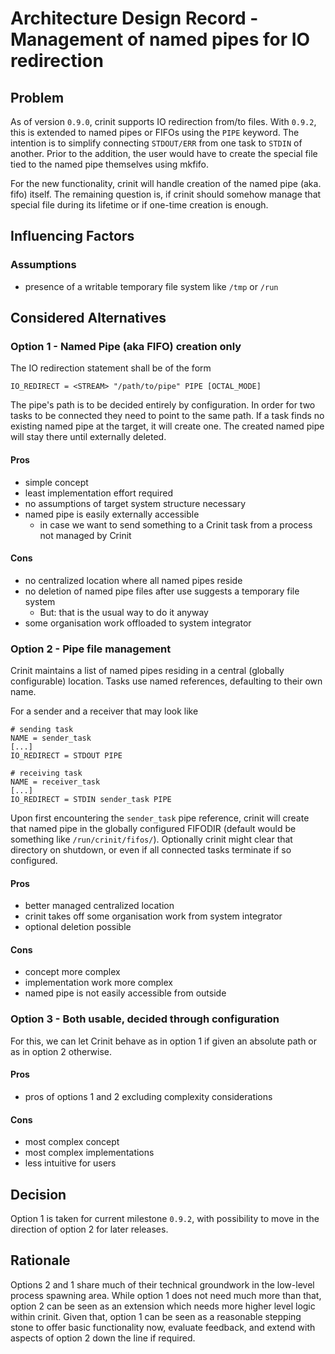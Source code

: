 # Architecture Design Record - Management of named pipes for IO redirection

## Problem

As of version `0.9.0`, crinit supports IO redirection from/to files. With `0.9.2`, this is extended to named pipes or
FIFOs using the `PIPE` keyword. The intention is to simplify connecting `STDOUT/ERR` from one task to `STDIN` of
another. Prior to the addition, the user would have to create the special file tied to the named pipe themselves using mkfifo.

For the new functionality, crinit will handle creation of the named pipe (aka. fifo) itself. The remaining question is, if crinit should
somehow manage that special file during its lifetime or if one-time creation is enough.

## Influencing Factors

### Assumptions

* presence of a writable temporary file system like `/tmp` or `/run`

## Considered Alternatives

### Option 1 - Named Pipe (aka FIFO) creation only

The IO redirection statement shall be of the form

```
IO_REDIRECT = <STREAM> "/path/to/pipe" PIPE [OCTAL_MODE]
```

The pipe's path is to be decided entirely by configuration. In order for two tasks to be connected they need to point
to the same path. If a task finds no existing named pipe at the target, it will create one. The created named pipe will stay there
until externally deleted.

#### Pros
* simple concept
* least implementation effort required
* no assumptions of target system structure necessary
* named pipe is easily externally accessible
    - in case we want to send something to a Crinit task from a process not managed by Crinit

#### Cons
* no centralized location where all named pipes reside
* no deletion of named pipe files after use suggests a temporary file system
    - But: that is the usual way to do it anyway
* some organisation work offloaded to system integrator

### Option 2 - Pipe file management

Crinit maintains a list of named pipes residing in a central (globally configurable) location. Tasks use named
references, defaulting to their own name.

For a sender and a receiver that may look like
```
# sending task
NAME = sender_task
[...]
IO_REDIRECT = STDOUT PIPE
```

```
# receiving task
NAME = receiver_task
[...]
IO_REDIRECT = STDIN sender_task PIPE
```

Upon first encountering the `sender_task` pipe reference, crinit will create that named pipe in the globally configured
FIFODIR (default would be something like `/run/crinit/fifos/`). Optionally crinit might clear that directory on
shutdown, or even if all connected tasks terminate if so configured.

#### Pros
* better managed centralized location
* crinit takes off some organisation work from system integrator
* optional deletion possible

#### Cons
* concept more complex
* implementation work more complex
* named pipe is not easily accessible from outside

### Option 3 - Both usable, decided through configuration

For this, we can let Crinit behave as in option 1 if given an absolute path or as in option 2 otherwise.

#### Pros
* pros of options 1 and 2 excluding complexity considerations

#### Cons
* most complex concept
* most complex implementations
* less intuitive for users

## Decision

Option 1 is taken for current milestone `0.9.2`, with possibility to move in the direction of option 2 for later
releases.

## Rationale

Options 2 and 1 share much of their technical groundwork in the low-level process spawning area. While option 1 does not
need much more than that, option 2 can be seen as an extension which needs more higher level logic within crinit. Given
that, option 1 can be seen as a reasonable stepping stone to offer basic functionality now, evaluate feedback, and
extend with aspects of option 2 down the line if required.
